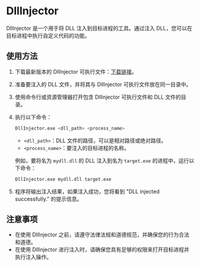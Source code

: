 # DllInjector

DllInjector 是一个用于将 DLL 注入到目标进程的工具。通过注入 DLL，您可以在目标进程中执行自定义代码的功能。

## 使用方法

1. 下载最新版本的 DllInjector 可执行文件：[下载链接](https://github.com/furacas/DllInjector/releases/latest)。

2. 准备要注入的 DLL 文件，并将其与 DllInjector 可执行文件放在同一目录中。

3. 使用命令行或资源管理器打开包含 DllInjector 可执行文件和 DLL 文件的目录。

4. 执行以下命令：

    ```bash
    DllInjector.exe <dll_path> <process_name>
    ```

    - `<dll_path>`：DLL 文件的路径，可以是相对路径或绝对路径。
    - `<process_name>`：要注入的目标进程的名称。

    例如，要将名为 `mydll.dll` 的 DLL 注入到名为 `target.exe` 的进程中，运行以下命令：

    ```bash
    DllInjector.exe mydll.dll target.exe
    ```


5. 程序将输出注入结果，如果注入成功，您将看到 "DLL injected successfully." 的提示信息。

## 注意事项

- 在使用 DllInjector 之前，请遵守法律法规和道德规范，并确保您的行为合法和道德。
- 在使用 DllInjector 进行注入时，请确保您具有足够的权限来打开目标进程并执行注入操作。
